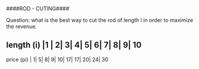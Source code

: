 ####ROD - CUTING####

Question: 
what is the best way to cut the rod of length l in order to maximize the revenue. 



length (i) |1 | 2| 3| 4| 5| 6| 7| 8| 9| 10
------------------------------------------------
price (pi) | 1| 5| 8| 9| 10| 17| 17| 20| 24| 30
